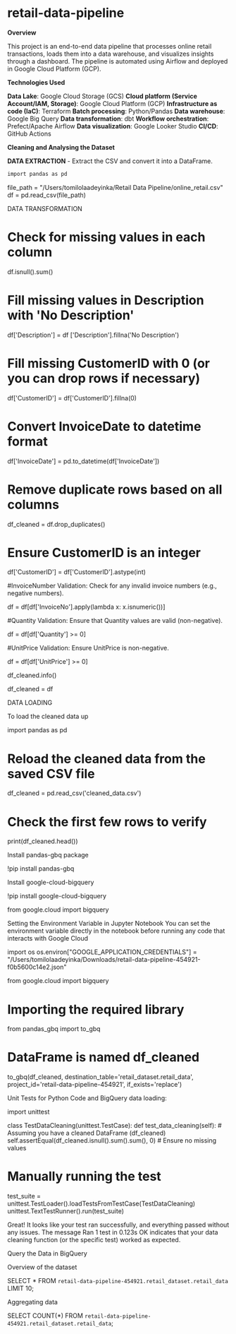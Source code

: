 # retail-data-pipeline

**Overview**

This project is an end-to-end data pipeline that processes online retail transactions, loads them into a data warehouse, and visualizes insights through a dashboard. The pipeline is automated using Airflow and deployed in Google Cloud Platform (GCP).

**Technologies Used**

**Data Lake**: Google Cloud Storage (GCS)
**Cloud platform (Service Account/IAM, Storage)**: Google Cloud Platform (GCP)
**Infrastructure as code (IaC)**: Terraform
**Batch processing**: Python/Pandas
**Data warehouse**: Google Big Query
**Data transformation**: dbt
**Workflow orchestration**: Prefect/Apache Airflow
**Data visualization**: Google Looker Studio
**CI/CD**: GitHub Actions

**Cleaning and Analysing the Dataset**

**DATA EXTRACTION** - Extract the CSV and convert it into a DataFrame.

```bash
import pandas as pd
```

file_path = "/Users/tomilolaadeyinka/Retail Data Pipeline/online_retail.csv"
df = pd.read_csv(file_path)

DATA TRANSFORMATION

# Check for missing values in each column
df.isnull().sum()

# Fill missing values in Description with 'No Description'

df['Description'] = df ['Description'].fillna('No Description')

# Fill missing CustomerID with 0 (or you can drop rows if necessary)

df['CustomerID'] = df['CustomerID'].fillna(0)

# Convert InvoiceDate to datetime format

df['InvoiceDate'] = pd.to_datetime(df['InvoiceDate'])

# Remove duplicate rows based on all columns

df_cleaned = df.drop_duplicates()

# Ensure CustomerID is an integer

df['CustomerID'] = df['CustomerID'].astype(int)

#InvoiceNumber Validation: Check for any invalid invoice numbers (e.g., negative numbers).

df = df[df['InvoiceNo'].apply(lambda x: x.isnumeric())]

#Quantity Validation: Ensure that Quantity values are valid (non-negative).

df = df[df['Quantity'] >= 0]

#UnitPrice Validation: Ensure UnitPrice is non-negative.

df = df[df['UnitPrice'] >= 0]

df_cleaned.info()

df_cleaned = df

DATA LOADING

To load the cleaned data up 

import pandas as pd

# Reload the cleaned data from the saved CSV file
df_cleaned = pd.read_csv('cleaned_data.csv')

# Check the first few rows to verify
print(df_cleaned.head())

Install pandas-gbq package

!pip install pandas-gbq

Install google-cloud-bigquery

!pip install google-cloud-bigquery

from google.cloud import bigquery

Setting the Environment Variable in Jupyter Notebook
You can set the environment variable directly in the notebook before running any code that interacts with Google Cloud

import os
os.environ["GOOGLE_APPLICATION_CREDENTIALS"] = "/Users/tomilolaadeyinka/Downloads/retail-data-pipeline-454921-f0b5600c14e2.json"

from google.cloud import bigquery

# Importing the required library
from pandas_gbq import to_gbq

# DataFrame is named df_cleaned
to_gbq(df_cleaned, destination_table='retail_dataset.retail_data', project_id='retail-data-pipeline-454921', if_exists='replace')

Unit Tests for Python Code and BigQuery data loading:

import unittest

class TestDataCleaning(unittest.TestCase):
    def test_data_cleaning(self):
        # Assuming you have a cleaned DataFrame (df_cleaned)
        self.assertEqual(df_cleaned.isnull().sum().sum(), 0)  # Ensure no missing values

# Manually running the test
test_suite = unittest.TestLoader().loadTestsFromTestCase(TestDataCleaning)
unittest.TextTestRunner().run(test_suite)

Great! It looks like your test ran successfully, and everything passed without any issues. The message Ran 1 test in 0.123s OK indicates that your data cleaning function (or the specific test) worked as expected.

Query the Data in BigQuery

Overview of the dataset

SELECT * FROM `retail-data-pipeline-454921.retail_dataset.retail_data` LIMIT 10;

Aggregating data

SELECT COUNT(*) FROM `retail-data-pipeline-454921.retail_dataset.retail_data`;
